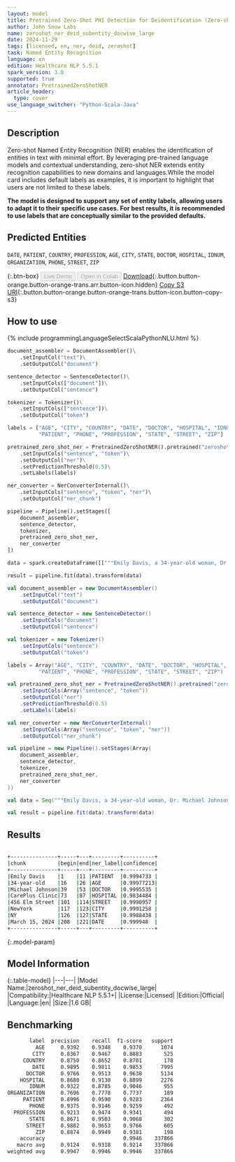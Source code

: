 ```yaml
---
layout: model
title: Pretrained Zero-Shot PHI Detection for Deidentification (Zero-shot - Large - Subentity - Docwise)
author: John Snow Labs
name: zeroshot_ner_deid_subentity_docwise_large
date: 2024-11-29
tags: [licensed, en, ner, deid, zeroshot]
task: Named Entity Recognition
language: en
edition: Healthcare NLP 5.5.1
spark_version: 3.0
supported: true
annotator: PretrainedZeroShotNER
article_header:
  type: cover
use_language_switcher: "Python-Scala-Java"
---
```


## Description

Zero-shot Named Entity Recognition (NER) enables the identification of entities in text with minimal effort. By leveraging pre-trained language models and contextual understanding, zero-shot NER extends entity recognition capabilities to new domains and languages.While the model card includes default labels as examples, it is important to highlight that users are not limited to these labels. 

**The model is designed to support any set of entity labels, allowing users to adapt it to their specific use cases. For best results, it is recommended to use labels that are conceptually similar to the provided defaults.**

## Predicted Entities

`DATE`, `PATIENT`, `COUNTRY`, `PROFESSION`, `AGE`, `CITY`, `STATE`, `DOCTOR`, `HOSPITAL`, `IDNUM`, `ORGANIZATION`, `PHONE`, `STREET`, `ZIP`

{:.btn-box}
<button class="button button-orange" disabled>Live Demo</button>
<button class="button button-orange" disabled>Open in Colab</button>
[Download](https://s3.amazonaws.com/auxdata.johnsnowlabs.com/clinical/models/zeroshot_ner_deid_subentity_docwise_large_en_5.5.1_3.0_1732869419665.zip){:.button.button-orange.button-orange-trans.arr.button-icon.hidden}
[Copy S3 URI](s3://auxdata.johnsnowlabs.com/clinical/models/zeroshot_ner_deid_subentity_docwise_large_en_5.5.1_3.0_1732869419665.zip){:.button.button-orange.button-orange-trans.button-icon.button-copy-s3}

## How to use



<div class="tabs-box" markdown="1">
{% include programmingLanguageSelectScalaPythonNLU.html %}
  
```python
document_assembler = DocumentAssembler()\
    .setInputCol("text")\
    .setOutputCol("document")

sentence_detector = SentenceDetector()\
    .setInputCols(["document"])\
    .setOutputCol("sentence")

tokenizer = Tokenizer()\
    .setInputCols(["sentence"])\
    .setOutputCol("token")

labels = ["AGE", "CITY", "COUNTRY", "DATE", "DOCTOR", "HOSPITAL", "IDNUM", "ORGANIZATION",
          "PATIENT", "PHONE", "PROFESSION", "STATE", "STREET", "ZIP"]

pretrained_zero_shot_ner = PretrainedZeroShotNER().pretrained("zeroshot_ner_deid_subentity_docwise_large", "en", "clinical/models")\
    .setInputCols("sentence", "token")\
    .setOutputCol("ner")\
    .setPredictionThreshold(0.5)\
    .setLabels(labels)

ner_converter = NerConverterInternal()\
    .setInputCols("sentence", "token", "ner")\
    .setOutputCol("ner_chunk")

pipeline = Pipeline().setStages([
    document_assembler,
    sentence_detector,
    tokenizer,
    pretrained_zero_shot_ner,
    ner_converter
])

data = spark.createDataFrame([["""Emily Davis, a 34-year-old woman, Dr. Michael Johnson cares wit her, at CarePlus Clinic, located at 456 Elm Street, NewYork, NY has recommended starting insulin therapy. She has an appointment scheduled for March 15, 2024."""]]).toDF("text")

result = pipeline.fit(data).transform(data)

```
```scala
val document_assembler = new DocumentAssembler()
    .setInputCol("text")
    .setOutputCol("document")

val sentence_detector = new SentenceDetector()
    .setInputCols("document")
    .setOutputCol("sentence")

val tokenizer = new Tokenizer()
    .setInputCols("sentence")
    .setOutputCol("token")

labels = Array("AGE", "CITY", "COUNTRY", "DATE", "DOCTOR", "HOSPITAL", "IDNUM", "ORGANIZATION",
          "PATIENT", "PHONE", "PROFESSION", "STATE", "STREET", "ZIP")

val pretrained_zero_shot_ner = PretrainedZeroShotNER().pretrained("zeroshot_ner_deid_subentity_docwise_large", "en", "clinical/models")
    .setInputCols(Array("sentence", "token"))
    .setOutputCol("ner")
    .setPredictionThreshold(0.5)
    .setLabels(labels)

val ner_converter = new NerConverterInternal()
    .setInputCols(Array("sentence", "token", "ner"))
    .setOutputCol("ner_chunk")

val pipeline = new Pipeline().setStages(Array(
    document_assembler,
    sentence_detector,
    tokenizer,
    pretrained_zero_shot_ner,
    ner_converter
))

val data = Seq("""Emily Davis, a 34-year-old woman, Dr. Michael Johnson cares wit her, at CarePlus Clinic, located at 456 Elm Street, NewYork, NY has recommended starting insulin therapy. She has an appointment scheduled for March 15, 2024.""").toDF("text")

val result = pipeline.fit(data).transform(data)

```
</div>

## Results

```bash

+---------------+-----+---+---------+----------+
|chunk          |begin|end|ner_label|confidence|
+---------------+-----+---+---------+----------+
|Emily Davis    |1    |11 |PATIENT  |0.9994733 |
|34-year-old    |16   |26 |AGE      |0.99977213|
|Michael Johnson|39   |53 |DOCTOR   |0.9995535 |
|CarePlus Clinic|73   |87 |HOSPITAL |0.9834484 |
|456 Elm Street |101  |114|STREET   |0.9990957 |
|NewYork        |117  |123|CITY     |0.9991258 |
|NY             |126  |127|STATE    |0.9988438 |
|March 15, 2024 |208  |221|DATE     |0.999948  |
+---------------+-----+---+---------+----------+

```

{:.model-param}
## Model Information

{:.table-model}
|---|---|
|Model Name:|zeroshot_ner_deid_subentity_docwise_large|
|Compatibility:|Healthcare NLP 5.5.1+|
|License:|Licensed|
|Edition:|Official|
|Language:|en|
|Size:|1.6 GB|

## Benchmarking

```bash
       label  precision    recall  f1-score   support
         AGE     0.9392    0.9348    0.9370      1074
        CITY     0.8367    0.9467    0.8883       525
     COUNTRY     0.8750    0.8652    0.8701       178
        DATE     0.9895    0.9811    0.9853      7995
      DOCTOR     0.9766    0.9513    0.9638      5134
    HOSPITAL     0.8680    0.9130    0.8899      2276
       IDNUM     0.9322    0.8785    0.9046       955
ORGANIZATION     0.7696    0.7778    0.7737       189
     PATIENT     0.8996    0.9590    0.9283      2364
       PHONE     0.9375    0.9146    0.9259       492
  PROFESSION     0.9213    0.9474    0.9341       494
       STATE     0.8671    0.9503    0.9068       302
      STREET     0.9882    0.9653    0.9766       605
         ZIP     0.8874    0.9949    0.9381       198
    accuracy                         0.9946    337866
   macro avg     0.9124    0.9318    0.9214    337866
weighted avg     0.9947    0.9946    0.9946    337866
```
